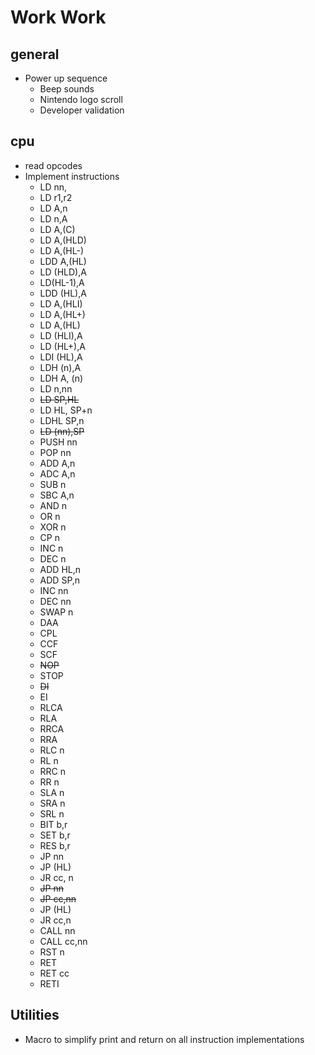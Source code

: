 # Work Work

## general

  - Power up sequence
    - Beep sounds
    - Nintendo logo scroll
    - Developer validation

## cpu

  - read opcodes
  - Implement instructions
    - LD nn,
    - LD r1,r2
    - LD A,n
    - LD n,A
    - LD A,(C)
    - LD A,(HLD)
    - LD A,(HL-)
    - LDD A,(HL)
    - LD (HLD),A
    - LD(HL-1),A
    - LDD (HL),A
    - LD A,(HLI)
    - LD A,(HL+)
    - LD A,(HL)
    - LD (HLI),A
    - LD (HL+),A
    - LDI (HL),A
    - LDH (n),A
    - LDH A, (n)
    - LD n,nn
    - ~~LD SP,HL~~
    - LD HL, SP+n
    - LDHL SP,n
    - ~~LD (nn),SP~~
    - PUSH nn
    - POP nn
    - ADD A,n
    - ADC A,n
    - SUB n
    - SBC A,n
    - AND n
    - OR n
    - XOR n
    - CP n
    - INC n
    - DEC n
    - ADD HL,n
    - ADD SP,n
    - INC nn
    - DEC nn
    - SWAP n
    - DAA
    - CPL
    - CCF
    - SCF
    - ~~NOP~~
    - STOP
    - ~~DI~~
    - EI
    - RLCA
    - RLA
    - RRCA
    - RRA
    - RLC n
    - RL n
    - RRC n
    - RR n
    - SLA n
    - SRA n
    - SRL n
    - BIT b,r
    - SET b,r
    - RES b,r
    - JP nn
    - JP (HL)
    - JR cc, n
    - ~~JP nn~~
    - ~~JP cc,nn~~
    - JP (HL)
    - JR cc,n
    - CALL nn
    - CALL cc,nn
    - RST n
    - RET
    - RET cc
    - RETI

## Utilities

- Macro to simplify print and return on all instruction implementations
